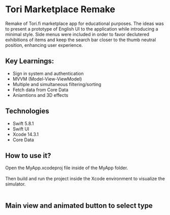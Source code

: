 # Tori Marketplace Remake
Remake of Tori.fi marketplace app for educational purposes. The ideas was to present a prototype of English UI to the application while introducing a minimal style.
Side menus were included in order to favor declutered exhibitions of items and keep the search bar closer to the thumb neutral position, enhancing user experience.

## Key Learnings:

- Sign in system and authentication
- MVVM (Model-View-ViewModel) 
- Multiple and simultaneous filtering/sorting
- Fetch data from Core Data
- Aniamtions and 3D effects

## Technologies

- Swift 5.8.1
- Swift UI
- Xcode 14.3.1
- Core Data

## How to use it?
  
  Open the MyApp.xcodeproj file inside of the MyApp folder.
  <br></br>
  Then build and run the project inside the Xcode environment to visualize the simulator.
  <br></br>

## Main view and animated button to select type

